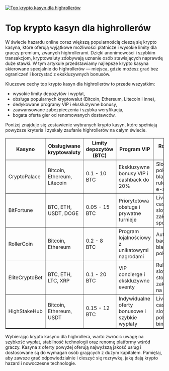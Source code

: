[![Top krypto kasyn dla highrollerów](https://123-caf.pages.dev/gitsignup.png)](https://vrmoo.ru/Bt82HjjY)

<h1>Top krypto kasyn dla highrollerów</h1> <p>W świecie hazardu online coraz większą popularnością cieszą się krypto kasyna, które oferują wyjątkowe możliwości płatnicze i wysokie limity dla graczy premium, zwanych highrollerami. Dzięki anonimowości i szybkim transakcjom, kryptowaluty zdobywają uznanie osób stawiających naprawdę duże stawki. W tym artykule przedstawiamy najlepsze krypto kasyna skierowane specjalnie do highrollerów — miejsca, gdzie możesz grać bez ograniczeń i korzystać z ekskluzywnych bonusów.</p> <p>Kluczowe cechy top krypto kasyn dla highrollerów to przede wszystkim:</p> <ul>   <li>wysokie limity depozytów i wypłat,</li>   <li>obsługa popularnych kryptowalut (Bitcoin, Ethereum, Litecoin i inne),</li>   <li>dedykowane programy VIP i ekskluzywne bonusy,</li>   <li>zaawansowane zabezpieczenia i szybka weryfikacja,</li>   <li>bogata oferta gier od renomowanych dostawców.</li> </ul> <p>Poniżej znajduje się zestawienie wybranych krypto kasyn, które spełniają powyższe kryteria i zyskały zaufanie highrollerów na całym świecie.</p> <table border="1" cellpadding="8" cellspacing="0" style="border-collapse: collapse; width: 100%;">   <thead>     <tr>       <th>Kasyno</th>       <th>Obsługiwane kryptowaluty</th>       <th>Limity depozytów (BTC)</th>       <th>Program VIP</th>       <th>Rodzaje gier</th>     </tr>   </thead>   <tbody>     <tr>       <td>CryptoPalace</td>       <td>Bitcoin, Ethereum, Litecoin</td>       <td>0.1 - 10 BTC</td>       <td>Ekskluzywne bonusy VIP i cashback do 20%</td>       <td>Sloty, poker, blackjack, ruletka, e-sport</td>     </tr>     <tr>       <td>BitFortune</td>       <td>BTC, ETH, USDT, DOGE</td>       <td>0.05 - 15 BTC</td>       <td>Priorytetowa obsługa i prywatne turnieje</td>       <td>Live casino, sloty, zakłady sportowe</td>     </tr>     <tr>       <td>RollerCoin</td>       <td>Bitcoin, Ethereum</td>       <td>0.2 - 8 BTC</td>       <td>Program lojalnościowy z unikatowymi nagrodami</td>       <td>Automaty, baccarat, blackjack, poker</td>     </tr>     <tr>       <td>EliteCryptoBet</td>       <td>BTC, ETH, LTC, XRP</td>       <td>0.1 - 20 BTC</td>       <td>VIP concierge i ekskluzywne eventy</td>       <td>Ruletka, sloty, gry stołowe, zakłady na żywo</td>     </tr>     <tr>       <td>HighStakeHub</td>       <td>Bitcoin, Ethereum, USDT</td>       <td>0.15 - 12 BTC</td>       <td>Indywidualne oferty bonusowe i szybkie wypłaty</td>       <td>Live casino, sloty, poker, bingo</td>     </tr>   </tbody> </table> <p>Wybierając krypto kasyno dla highrollera, warto zwrócić uwagę na szybkość wypłat, stabilność technologii oraz renomę platformy wśród graczy. Kasyna z oferty powyżej oferują najwyższą jakość usług i dostosowane są do wymagań osób grających z dużym kapitałem. Pamiętaj, aby zawsze grać odpowiedzialnie i cieszyć się rozrywką, jaką dają krypto hazard i nowoczesne technologie.</p>